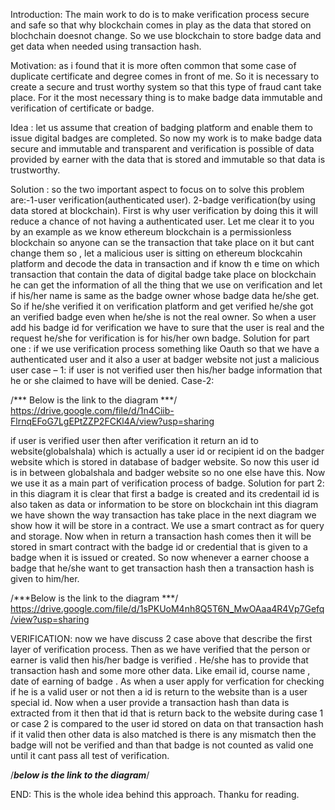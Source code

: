 Introduction:
The main work to do is to make verification process secure and
safe so that why blockchain comes in play as the data that stored
on blochchain doesnot change.
So we use blockchain to store badge data and get data when
needed using transaction hash.

Motivation:
as i found that it is more often common that some case of duplicate certificate
and degree comes in front of me.
So it is necessary to create a secure and trust worthy system so that this type of
fraud cant take place.
For it the most necessary thing is to make badge data immutable and
verification of certificate or badge.

Idea :
let us assume that creation of badging platform and enable them to issue digital
badges are completed.
So now my work is to make badge data secure and immutable and transparent
and verification is possible of data provided by earner with the data that is
stored and immutable so that data is trustworthy.

Solution :
so the two important aspect to focus on to solve this problem are:-1-user verification(authenticated user).
2-badge verification(by using data stored at blockchain).
First is why user verification by doing this it will reduce a chance of not having
a authenticated user. Let me clear it to you by an example as we know ethereum
blockchain is a permissionless blockchain so anyone can se the transaction that
take place on it but cant change them so , let a malicious user is sitting on
ethereum blockcahin platform and decode the data in transaction and if know th
e time on which transaction that contain the data of digital badge take place on
blockchain he can get the information of all the thing that we use on verification
and let if his/her name is same as the badge owner whose badge data he/she get.
So if he/she verified it on verification platform and get verified he/she got an
verified badge even when he/she is not the real owner.
So when a user add his badge id for verification we have to sure that the user is
real and the request he/she for verification is for his/her own badge.
Solution for part one :
if we use verification process something like Oauth so that we have a
authenticated user and it also a user at badger website not just a malicious user
case – 1:
if user is not verified user then his/her badge information that he or she claimed
to have will be denied.
Case-2:

/*** Below is the link to the diagram ***/
https://drive.google.com/file/d/1n4Ciib-FlrnqEFoG7LgEPtZZP2FCKl4A/view?usp=sharing


if user is verified user then after verification it return an id to
website(globalshala) which is actually a user id or recipient id on the badger
website which is stored in database of badger website.
So now this user id is in between globalshala and badger website so no one else
have this.
Now we use it as a main part of verification process of badge.
Solution for part 2:
in this diagram it is clear that first a badge is created and its credentail id is also taken as data or
information to be store on blockchain int this diagram we have shown the way transaction has
take place in the next diagram we show how it will be store in a contract.
We use a smart contract as for query and storage.
Now when in return a transaction hash comes then it will be stored in smart contract with the
badge id or credential that is given to a badge when it is issued or created.
So now whenever a earner choose a badge that he/she want to get transaction hash then a
transaction hash is given to him/her.

/***Below is the link to the diagram ***/
https://drive.google.com/file/d/1sPKUoM4nh8Q5T6N_MwOAaa4R4Vp7Gefq/view?usp=sharing


VERIFICATION:
now we have discuss 2 case above that describe the first layer of verification process. Then as we
have verified that the person or earner is valid then his/her badge is verified .
He/she has to provide that transaction hash and some more other data.
Like email id, course name , date of earning of badge .
As when a user apply for verfication for checking if he is a valid user or not then a id is return to
the website than is a user special id.
Now when a user provide a transaction hash than data is extracted from it then that id that is
return back to the website during case 1 or case 2 is compared to the user id stored on data on
that transaction hash if it valid then other data is also matched is there is any mismatch then the
badge will not be verified and than that badge is not counted as valid one until it cant pass all
test of verification.


/***below is the link to the diagram***/


END:
This is the whole idea behind this approach.
Thanku for reading.
